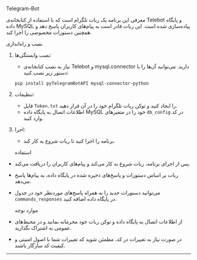  Telegram-Bot

   معرفی
این برنامه یک ربات تلگرام است که با استفاده از کتابخانه‌ی Telebot و پایگاه داده MySQL پیاده‌سازی شده است. این ربات قادر است به پیام‌های کاربران پاسخ دهد و همچنین دستورات مخصوصی را اجرا کند.

   نصب و راه‌اندازی
1. نصب وابستگی‌ها:
    - نیاز به نصب کتابخانه‌ی Telebot و mysql.connector دارید. می‌توانید آن‌ها را با دستور زیر نصب کنید:
    ```
    pip install pyTelegramBotAPI mysql-connector-python
    ```

2. تنظیمات:
    - فایل `Token.txt` را ایجاد کنید و توکن ربات تلگرام خود را در آن قرار دهید.
    - اطلاعات اتصال به پایگاه داده MySQL خود را در متغیرهای `db_config` در کد وارد کنید.

3. اجرا:
    - برنامه را اجرا کنید تا ربات شروع به کار کند.

   استفاده
- پس از اجرای برنامه، ربات شروع به کار می‌کند و پیام‌های کاربران را دریافت می‌کند.
- ربات بر اساس دستورات و پاسخ‌های ذخیره شده در پایگاه داده، به پیام‌ها پاسخ می‌دهد.
- می‌توانید دستورات جدید را به همراه پاسخ‌های موردنظر خود در جدول `commands_responses` در پایگاه داده اضافه کنید.

   موارد توجه
- از اطلاعات اتصال به پایگاه داده و توکن ربات خود محرمانه بمانید و در محیط‌های عمومی به اشتراک نگذارید.
- در صورت نیاز به تغییرات در کد، مطمئن شوید که تغییرات شما با اصول امنیتی و کیفیت کد سازگار باشند.

--- 
